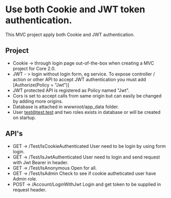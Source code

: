 # Use both Cookie and JWT token authentication.
This MVC project apply both Cookie and JWT authentication.

## Project
* Cookie -> through login page out-of-the-box when creating a MVC project for Core 2.0.
* JWT - > login without login form, eg service. To expose controller / action or other API to accept JWT authentication you must add [Authorize(Policy = "Jwt")]
* JWT protected API is registered as Policy named "Jwt".
* Cors is set to accept calls from same origin but can easily be changed by adding more origins.
* Database is attached in wwwroot/app_data folder.
* User test@test.test and two roles exists in database or will be created on startup.

## API's
* GET -> /Test/IsCookieAuthenticated
User need to be login by using form login.
* GET -> /Test/IsJwtAuthenticated
User need to login and send request with Jwt Bearer in header.
* GET -> /Test/IsAnonymous
Open for all.
* GET -> /Test/IsAdmin
Check to see if cookie autheticated user have Admin role.
* POST -> /Account/LoginWithJwt
Login and get token to be supplied in request header.